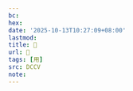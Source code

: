 ```yaml
---
bc:
hex:
date: '2025-10-13T10:27:09+08:00'
lastmod:
title: 􀲯
url: 􀲯
tags: [用]
src: DCCV
note:
---
```

